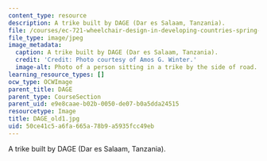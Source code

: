 ```yaml
---
content_type: resource
description: A trike built by DAGE (Dar es Salaam, Tanzania).
file: /courses/ec-721-wheelchair-design-in-developing-countries-spring-2009/50ce41c5a6fa665a78b9a5935fcc49eb_DAGE_old1.jpg
file_type: image/jpeg
image_metadata:
  caption: A trike built by DAGE (Dar es Salaam, Tanzania).
  credit: 'Credit: Photo courtesy of Amos G. Winter.'
  image-alt: Photo of a person sitting in a trike by the side of road.
learning_resource_types: []
ocw_type: OCWImage
parent_title: DAGE
parent_type: CourseSection
parent_uid: e9e8caae-b02b-0050-de07-b0a5dda24515
resourcetype: Image
title: DAGE_old1.jpg
uid: 50ce41c5-a6fa-665a-78b9-a5935fcc49eb
---
```

A trike built by DAGE (Dar es Salaam, Tanzania).

